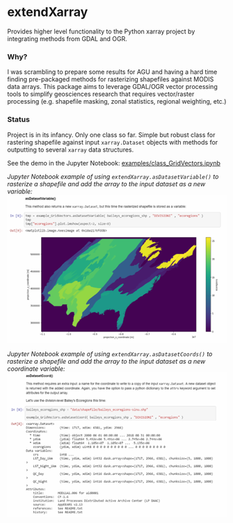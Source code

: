 # extendXarray
Provides higher level functionality to the Python xarray project by integrating methods from GDAL and OGR.

### Why? 

I was scrambling to prepare some results for AGU and having a hard time finding pre-packaged methods for rasterizing shapefiles against MODIS data arrays. This package aims to leverage GDAL/OGR vector processing tools to simplify geosciences research that requires vector/raster processing (e.g. shapefile masking, zonal statistics, regional weighting, etc.)

### Status

Project is in its infancy. Only one class so far. Simple but robust class for rastering shapefile against input `xarray.Dataset` objects with methods for outputting to several `xarray` data structures.

See the demo in the Jupyter Notebook:
[examples/class_GridVectors.ipynb](examples/class_GridVectors.ipynb)

*Jupyter Notebook example of using `extendXarray.asDatasetVariable()` to rasterize a shapefile and add the array to the input dataset as a new variable:*
![fig1](docs/img/asDatasetVariableFig.PNG)

*Jupyter Notebook example of using `extendXarray.asDatasetCoords()` to rasterize a shapefile and add the array to the input dataset as a new coordinate variable:*
![fig2](docs/img/asDatasetCoordFig.PNG)
